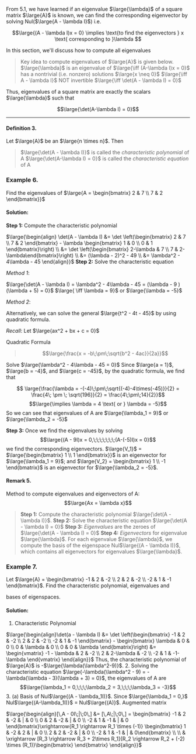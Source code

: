 From 5.1, we have learned if an eigenvalue $\large{\lambda}$ of a square matrix $\large{A}$ is known, we can find the corresponding eigenvector by solving Nul($\large{A - \lambda I}$) i.e.

$$\large{(A - \lambda I)x = 0} \implies \text{to find the eigenvectors } x \text{ corresponding to }\lambda $$

In this section, we'll discuss how to compute all eigenvalues

>Key idea to compute eigenvalues of $\large{A}$ is given below.
> $\large{\lambda}$ is an eigenvalue of
> $\large{\iff (A-\lambda I)x = 0}$ has a nontrivial (i.e. nonzero) solutions $\large{x \neq 0}$
> $\large{\iff A - \lambda I}$          NOT invertible
> $\large{\iff \det(A - \lambda I) = 0}$

Thus, eigenvalues of a square matrix are exactly the scalars $\large{\lambda}$ such that

$$\large{\det(A-\lambda I) = 0}$$

___

#### Definition 3.
Let $\large{A}$ be an $\large{n \times n}$. Then

> $\large{\det(A - \lambda I)}$ is called the *characteristic polynomial* of A
> $\large{\det(A-\lambda I) = 0}$ is called the *characteristic equation* of A

### Example 6.

Find the eigenvalues of $\large{A = \begin{bmatrix} 2 & 7 \\ 7 & 2 \end{bmatrix}}$
#### Solution:

**Step 1:**
Compute the characteristic polynomial

$\large{\begin{align} \det(A - \lambda I) &= \det \left(\begin{bmatrix} 2 & 7 \\ 7 & 2 \end{bmatrix} - \lambda \begin{bmatrix} 1 & 0 \\ 0 & 1 \end{bmatrix}\right) \\ &= \det \left(\begin{bmatrix} 2-\lambda & 7 \\ 7 & 2-\lambda\end{bmatrix}\right) \\ &= (\lambda - 2)^2 - 49 \\ &= \lambda^2 - 4\lambda - 45 \end{align}}$
**Step 2:** 
Solve the characteristic equation

*Method 1*: 

$\large{\det(A - \lambda I) = \lambda^2 - 4\lambda - 45 = (\lambda - 9 ) (\lambda + 5) = 0}$
$\large{ \iff \lambda = 9}$ or $\large{\lambda = -5}$

*Method 2*:

Alternatively, we can solve the general $\large{t^2 - 4t - 45}$ by using quadratic formula.

*Recall*: Let $\large{ax^2 + bx + c = 0}$ 

Quadratic Formula
>$$\large{\frac{x = -b\;\pm\;\sqrt{b^2 - 4ac}}{2a}}$$

Solve $\large{\lambda^2 - 4\lambda - 45 = 0}$ 
Since $\large{a = 1}$, $\large{b = -4}$, and $\large{c = -45}$, by the quadratic formula, we find that

$$ \large{\frac{\lambda = -(-4)\;\pm\;\sqrt{(-4)-4\times(-45)}}{2} = \frac{4\; \pm \; \sqrt{196}}{2} = \frac{4\;\pm\;14}{2}}$$
$$\large{\implies \lambda = 4 \text{ or } \lambda = -5}$$
So we can see that eigenvalues of A are $\large{\lambda_1 = 9}$ or $\large{\lambda_2 = -5}$

**Step 3:**
Once we find the eigenvalues by solving
$$\large{(A - 9I)x = 0,\;\;\;\;\;\;\;(A-(-5)I)x = 0}$$
we find the corresponding eigenvectors. $\large{V_1}$ = $\large{\begin{bmatrix} 1 \\ 1 \end{bmatrix}}$ is an eigenvector for $\large{\lambda_1 = 9}$; and $\large{V_2} = \begin{bmatrix} 1 \\ -1 \end{bmatrix}$ is an eigenvector for $\large{\lambda_2 = -5}$. 

#### Remark 5.

Method to compute eigenvalues and eigenvectors of A:
$$\large{Ax = \lambda x}$$
>**Step 1:** Compute the characteristic polynomial $\large{\det(A - \lambda I)}$.
>**Step 2:** Solve the characteristic equation $\large{\det(A - \lambda I) = 0}$
>**Step 3:** *Eigenvalues* are the zeroes of $\large{\det(A - \lambda I) = 0}$ 
>**Step 4:** *Eigenvectors* for eigenvalue $\large{\lambda}$. For each eigenvalue $\large{\lambda}$, we compute the basis of the eigenspace Nul$\large{(A - \lambda I)}$, which contains all eigenvectors for eigenvalues $\large{\lambda}$.

### Example 7.

Let $\large{A} = \begin{bmatrix} -1 & 2 & -2 \\ 2 & 2 & -2 \\ -2 & 1 & -1 \end{bmatrix}$. Find the characteristic polynomial, eigenvalues and 

bases of eigenspaces.

#### Solution:

1. Characteristic Polynomial

$\large{\begin{align}\det(a - \lambda I) &= \det \left(\begin{bmatrix} -1 & 2 & -2 \\ 2 & 2 & -2 \\ -2 & 1 & -1 \end{bmatrix} - \begin{bmatrix} \lambda & 0 & 0 \\ 0 & \lambda & 0 \\ 0 & 0 & \lambda \end{bmatrix}\right) &= \begin{vmatrix} -1 - \lambda & 2 & -2 \\ 2 & 2-\lambda & -2 \\ -2 & 1 & -1-\lambda \end{vmatrix} \end{align}}$ 
Thus, the characteristic polynomial of $\large{A}$ is -$\large{\lambda(\lambda^2-9)}$.
2. Solving the characteristic equation $\large{-\lambda(\lambda^2 - 9) = -\lambda(\lambda - 3)(\lambda + 3) = 0}$, the eigenvalues of A are
$$\large{\lambda_1 = 0,\;\;\;\lambda_2 = 3,\;\;\;\lambda_3 = -3}$$
3. (a) Basis of Nul$\large{(A - \lambda_1I)}$. Since $\large{\lambda_1 = 0,}$ Nul$\large{(A-\lambda_1I)}$ = Nul$\large{(A)}$.
Augmented matrix

$\large{\begin{align}[\,A - 0I\;|\;0\,] &= [\,A\;|\;0\,] = \begin{bmatrix} -1 & 2 & -2 & | & 0 \\ 0 & 2 & -2 & | & 0 \\ -2 & 1 & -1 & | & 0 \end{bmatrix}\xrightarrow{R_1 \rightarrow R_1 \times (-1)} \begin{bmatrix} 1 & -2 & 2 & | & 0 \\ 2 & 2 & -2 & | & 0 \\ -2 & 1 & -1 & | & 0\end{bmatrix}  \\ \\ & \xrightarrow [R_3 \rightarrow R_3 + 2\times R_1]{R_2 \rightarrow R_2 + (-2) \times (R_1)}\begin{bmatrix} \end{bmatrix} \end{align}}$  